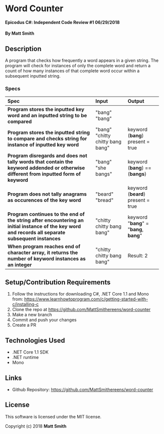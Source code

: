 # Word Counter

#### Epicodus C#: Independent Code Review #1 06/29/2018

#### By Matt Smith

## Description

A program that checks how frequently a word appears in a given string. The program will check for instances of only the complete word and return a count of how many instances of that complete word occur within a subsequent inputted string.


### Specs
| Spec | Input | Output |
| :-------------     | :------------- | :------------- |
| **Program stores the inputted key word and an inputted string to be compared**|  "bang" "bang" |  |
| **Program stores the inputted string to compare and checks string for instance of inputted key word**| "bang" "chitty chitty bang bang" | keyword (**bang**) present = true  |
| **Program disregards and does not tally words that contain the keyword addended or otherwise different from inputted form of keyword**| "bang" "she bangs" | keyword (**bang**) =\= (**bangs**) |
| **Program does not tally anagrams as occurences of the key word**| "beard" "bread" | keyword (**beard**) present = true |
| **Program continues to the end of the string after encountering an initial instance of the key word and records all separate subsequent instances**| "chitty chitty bang bang" | keyword "**bang**" = "**bang**, **bang**" |
| **When program reaches end of character array, it returns the number of keyword instances as an integer**| "chitty chitty bang bang" | Result: 2 |


## Setup/Contribution Requirements

1. Follow the instructions for downloading C#, .NET Core 1.1 and Mono from: https://www.learnhowtoprogram.com/c/getting-started-with-c/installing-c
1. Clone the repo at https://github.com/MattSmithereens/word-counter
1. Make a new branch
1. Commit and push your changes
1. Create a PR

## Technologies Used

* .NET Core 1.1 SDK
* .NET runtime
* Mono

## Links

* Github Repository: https://github.com/MattSmithereens/word-counter

## License

This software is licensed under the MIT license.

Copyright (c) 2018 **Matt Smith**

